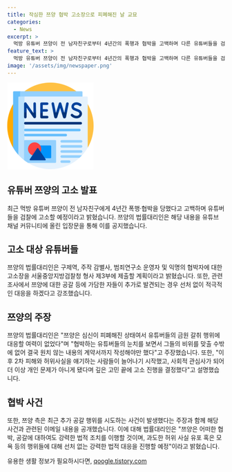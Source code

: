 ```yaml
---
title: 작심한 쯔양 협박 고소장으로 피폐해진 날 교묘
categories:
  - News
excerpt: >
  먹방 유튜버 쯔양이 전 남자친구로부터 4년간의 폭행과 협박을 고백하며 다른 유튜버들을 검찰에 고소할 예정이라 밝혔습니다. 법률대리인은 관련한 입장문을 통해 유튜버들에 대한 고소장을 제출할 것이라고 언급하며, 쯔양을 피해자로 기재한 고발장이 검찰에 배당된 상황을 설명했습니다. 또한, 현재 추가로 공갈 사건이 발생하고 있다며 이를 강력히 법적 조치할 것이라고 밝혔습니다. 관련된 이메일을 공개하며, 1비트코인을 요구하는 협박 내용 또한 언급했습니다. 이에 대해 쯔양은 어떠한 협박에도 강력한 법적 조치를 이행할 것이며, 허위 사실 유포나 모욕에 대해서도 강력한 법적 대응을 진행할 것이라고 강조했습니다.
feature_text: >
  먹방 유튜버 쯔양이 전 남자친구로부터 4년간의 폭행과 협박을 고백하며 다른 유튜버들을 검찰에 고소할 예정이라 밝혔습니다. 법률대리인은 관련한 입장문을 통해 유튜버들에 대한 고소장을 제출할 것이라고 언급하며, 쯔양을 피해자로 기재한 고발장이 검찰에 배당된 상황을 설명했습니다. 또한, 현재 추가로 공갈 사건이 발생하고 있다며 이를 강력히 법적 조치할 것이라고 밝혔습니다. 관련된 이메일을 공개하며, 1비트코인을 요구하는 협박 내용 또한 언급했습니다. 이에 대해 쯔양은 어떠한 협박에도 강력한 법적 조치를 이행할 것이며, 허위 사실 유포나 모욕에 대해서도 강력한 법적 대응을 진행할 것이라고 강조했습니다.
image: '/assets/img/newspaper.png'
---
```


<p><img src="/assets/img/newspaper.png" alt="kimp 속보" /></p>

<h2 data-ke-size="size26">유튜버 쯔양의 고소 발표</h2>

<p data-ke-size="size16">최근 먹방 유튜버 쯔양이 전 남자친구에게 4년간 폭행·협박을 당했다고 고백하며 유튜버들을 검찰에 고소할 예정이라고 밝혔습니다. 쯔양의 법률대리인은 해당 내용을 유튜브 채널 커뮤니티에 올린 입장문을 통해 이를 공지했습니다. </p>

<h2 data-ke-size="size26">고소 대상 유튜버들</h2>

<p data-ke-size="size16">쯔양의 법률대리인은 구제역, 주작 감별사, 범죄연구소 운영자 및 익명의 협박자에 대한 고소장을 서울중앙지방검찰청 형사 제3부에 제출할 계획이라고 밝혔습니다. 또한, 관련 조사에서 쯔양에 대한 공갈 등에 가담한 자들이 추가로 발견되는 경우 선처 없이 적극적인 대응을 하겠다고 강조했습니다. </p>

<h2 data-ke-size="size26">쯔양의 주장</h2>

<p data-ke-size="size16">쯔양의 법률대리인은 "쯔양은 심신이 피폐해진 상태여서 유튜버들의 금원 갈취 행위에 대응할 여력이 없었다"며 "협박하는 유튜버들의 눈치를 보면서 그들의 비위를 맞출 수밖에 없어 결국 원치 않는 내용의 계약서까지 작성해야만 했다"고 주장했습니다. 또한, "이후 2차 피해와 허위사실을 얘기하는 사람들이 늘어나기 시작했고, 사회적 관심사가 되어 더 이상 개인 문제가 아니게 됐다며 깊은 고민 끝에 고소 진행을 결정했다"고 설명했습니다.</p>

<h2 data-ke-size="size26">협박 사건</h2>

<p data-ke-size="size16">또한, 쯔양 측은 최근 추가 공갈 행위를 시도하는 사건이 발생했다는 주장과 함께 해당 사건과 관련된 이메일 내용을 공개했습니다. 이에 대해 법률대리인은 "쯔양은 어떠한 협박, 공갈에 대하여도 강력한 법적 조치를 이행할 것이며, 과도한 허위 사실 유포 혹은 모욕 등의 행위들에 대해 선처 없는 강력한 법적 대응을 진행할 예정"이라고 밝혔습니다.</p>
유용한 생활 정보가 필요하시다면, <a href="https://qoogle.tistory.com" rel="dofollow">qoogle.tistory.com</a>


